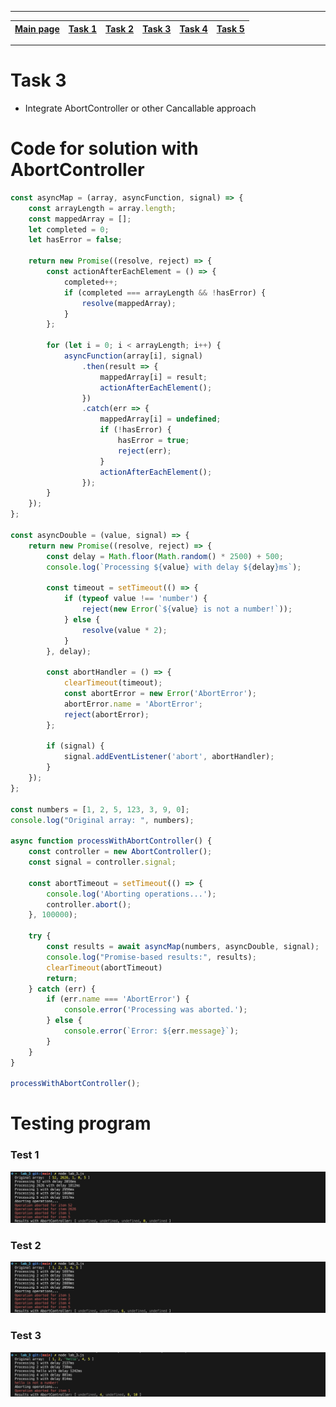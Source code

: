 
---
| [Main page](../) | [Task 1](../lab_1/) | [Task 2](../lab_2/) | [Task 3](../lab_3/) | [Task 4](../lab_4/) | [Task 5](../lab_5/) |
| --- | --- | --- | --- | --- | --- |
---

# Task 3
* Integrate AbortController or other Cancallable approach


# Code for solution with AbortController
```javascript
const asyncMap = (array, asyncFunction, signal) => {
    const arrayLength = array.length;
    const mappedArray = [];
    let completed = 0;
    let hasError = false;

    return new Promise((resolve, reject) => {
        const actionAfterEachElement = () => {
            completed++;
            if (completed === arrayLength && !hasError) {
                resolve(mappedArray);
            }
        };

        for (let i = 0; i < arrayLength; i++) {
            asyncFunction(array[i], signal)
                .then(result => {
                    mappedArray[i] = result;
                    actionAfterEachElement();
                })
                .catch(err => {
                    mappedArray[i] = undefined;
                    if (!hasError) {
                        hasError = true;
                        reject(err);
                    }
                    actionAfterEachElement();
                });
        }
    });
};

const asyncDouble = (value, signal) => {
    return new Promise((resolve, reject) => {
        const delay = Math.floor(Math.random() * 2500) + 500;
        console.log(`Processing ${value} with delay ${delay}ms`);

        const timeout = setTimeout(() => {
            if (typeof value !== 'number') {
                reject(new Error(`${value} is not a number!`));
            } else {
                resolve(value * 2);
            }
        }, delay);

        const abortHandler = () => {
            clearTimeout(timeout);
            const abortError = new Error('AbortError');
            abortError.name = 'AbortError';
            reject(abortError);
        };

        if (signal) {
            signal.addEventListener('abort', abortHandler);
        }
    });
};

const numbers = [1, 2, 5, 123, 3, 9, 0];
console.log("Original array: ", numbers);

async function processWithAbortController() {
    const controller = new AbortController();
    const signal = controller.signal;

    const abortTimeout = setTimeout(() => {
        console.log('Aborting operations...');
        controller.abort();
    }, 100000);

    try {
        const results = await asyncMap(numbers, asyncDouble, signal);
        console.log("Promise-based results:", results);
        clearTimeout(abortTimeout)
        return;
    } catch (err) {
        if (err.name === 'AbortError') {
            console.error('Processing was aborted.');
        } else {
            console.error(`Error: ${err.message}`);
        }
    }
}

processWithAbortController();
```

# Testing program

### Test 1
<img src="./media/lab_3_test_1.png">

### Test 2
<img src="./media/lab_3_test_2.png">

### Test 3
<img src="./media/lab_3_test_3.png">